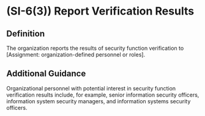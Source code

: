 
# (SI-6(3)) Report Verification Results

## Definition

The organization reports the results of security function verification to [Assignment: organization-defined personnel or roles].

## Additional Guidance

Organizational personnel with potential interest in security function verification results include, for example, senior information security officers, information system security managers, and information systems security officers.
